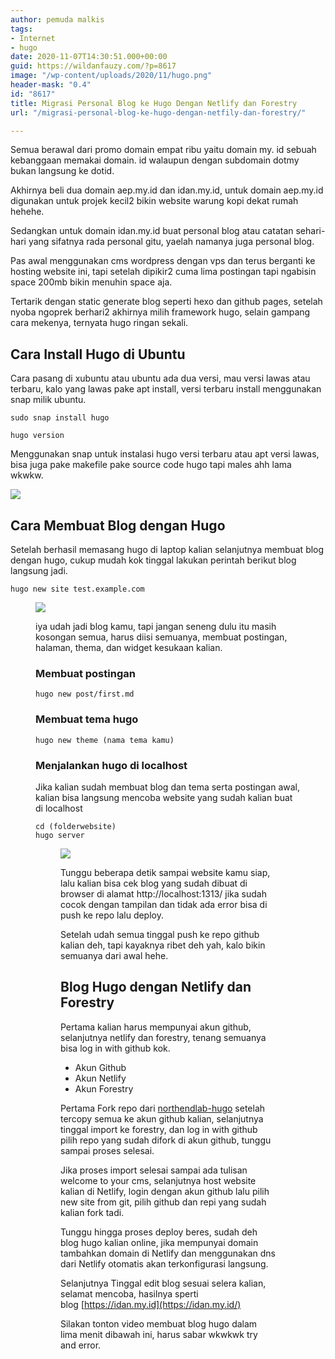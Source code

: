 ```yaml
---
author: pemuda malkis
tags:
- Internet
- hugo
date: 2020-11-07T14:30:51.000+00:00
guid: https://wildanfauzy.com/?p=8617
image: "/wp-content/uploads/2020/11/hugo.png"
header-mask: "0.4"
id: "8617"
title: Migrasi Personal Blog ke Hugo Dengan Netlify dan Forestry
url: "/migrasi-personal-blog-ke-hugo-dengan-netfily-dan-forestry/"

---
```

Semua berawal dari promo domain empat ribu yaitu domain my. id sebuah kebanggaan memakai domain. id walaupun dengan subdomain dotmy bukan langsung ke dotid.

Akhirnya beli dua domain aep.my.id dan idan.my.id, untuk domain aep.my.id digunakan untuk projek kecil2 bikin website warung kopi dekat rumah hehehe.

Sedangkan untuk domain idan.my.id buat personal blog atau catatan sehari-hari yang sifatnya rada personal gitu, yaelah namanya juga personal blog.

Pas awal menggunakan cms wordpress dengan vps dan terus berganti ke hosting website ini, tapi setelah dipikir2 cuma lima postingan tapi ngabisin space 200mb bikin menuhin space aja.

Tertarik dengan static generate blog seperti hexo dan github pages, setelah nyoba ngoprek berhari2 akhirnya milih framework hugo, selain gampang cara mekenya, ternyata hugo ringan sekali.

## Cara Install Hugo di Ubuntu

Cara pasang di xubuntu atau ubuntu ada dua versi, mau versi lawas atau terbaru, kalo yang lawas pake apt install, versi terbaru install menggunakan snap milik ubuntu.

<pre class="wp-block-code"><code>sudo snap install hugo</code></pre>

<pre class="wp-block-code"><code>hugo version</code></pre>

Menggunakan snap untuk instalasi hugo versi terbaru atau apt versi lawas, bisa juga pake makefile pake source code hugo tapi males ahh lama wkwkw.

![](https://i2.wp.com/wildanfauzy.com/wp-content/uploads/2020/11/20201105_205718.jpg?resize=768%2C538&#038;ssl=1)

## Cara Membuat Blog dengan Hugo

Setelah berhasil memasang hugo di laptop kalian selanjutnya membuat blog dengan hugo, cukup mudah kok tinggal lakukan perintah berikut blog langsung jadi.

<pre class="wp-block-code"><code>hugo new site test.example.com</code></pre><figure class="wp-block-image size-large">
 
![](https://i2.wp.com/wildanfauzy.com/wp-content/uploads/2020/11/20201105_210328.jpg?resize=768%2C813&#038;ssl=1)

iya udah jadi blog kamu, tapi jangan seneng dulu itu masih kosongan semua, harus diisi semuanya, membuat postingan, halaman, thema, dan widget kesukaan kalian.

### Membuat postingan

<pre class="wp-block-code"><code>hugo new post/first.md</code></pre>

### Membuat tema hugo

<pre class="wp-block-code"><code>hugo new theme (nama tema kamu)</code></pre>

### Menjalankan hugo di localhost

Jika kalian sudah membuat blog dan tema serta postingan awal, kalian bisa langsung mencoba website yang sudah kalian buat di localhost

<pre class="wp-block-code"><code>cd (folderwebsite)
hugo server</code></pre><figure class="wp-block-image size-large">

![](https://i2.wp.com/wildanfauzy.com/wp-content/uploads/2020/11/hugo-server.png?resize=768%2C432&#038;ssl=1)

Tunggu beberapa detik sampai website kamu siap, lalu kalian bisa cek blog yang sudah dibuat di browser di alamat http://localhost:1313/ jika sudah cocok dengan tampilan dan tidak ada error bisa di push ke repo lalu deploy.

Setelah udah semua tinggal push ke repo github kalian deh, tapi kayaknya ribet deh yah, kalo bikin semuanya dari awal hehe.

## Blog Hugo dengan Netlify dan Forestry

Pertama kalian harus mempunyai akun github, selanjutnya netlify dan forestry, tenang semuanya bisa log in with github kok.

  * Akun Github
  * Akun Netlify 
  * Akun Forestry

Pertama Fork repo dari <a rel="noreferrer noopener" href="https://github.com/themefisher/northendlab-hugo" target="_blank">northendlab-hugo</a> setelah tercopy semua ke akun github kalian, selanjutnya tinggal import ke forestry, dan log in with github pilih repo yang sudah difork di akun github, tunggu sampai proses selesai.

Jika proses import selesai sampai ada tulisan welcome to your cms, selanjutnya host website kalian di Netlify, login dengan akun github lalu pilih new site from git, pilih github dan repi yang sudah kalian fork tadi.

Tunggu hingga proses deploy beres, sudah deh blog hugo kalian online, jika mempunyai domain tambahkan domain di Netlify dan menggunakan dns dari Netlify otomatis akan terkonfigurasi langsung.

Selanjutnya Tinggal edit blog sesuai selera kalian, selamat mencoba, hasilnya sperti blog&nbsp;[https://idan.my.id](https://idan.my.id/)

Silakan tonton video membuat blog hugo dalam lima menit dibawah ini, harus sabar wkwkwk try and error. <figure class="wp-block-embed-youtube wp-block-embed is-type-video is-provider-youtube wp-embed-aspect-16-9 wp-has-aspect-ratio">

<div class="wp-block-embed__wrapper">
</div></figure>